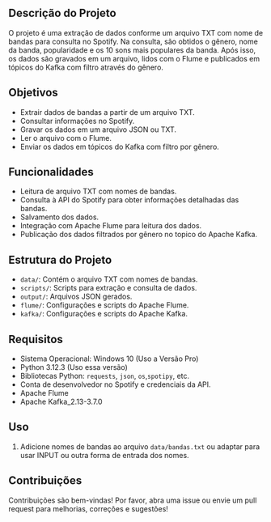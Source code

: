 ## Descrição do Projeto
O projeto é uma extração de dados conforme um arquivo TXT com nome de bandas para consulta no Spotify. Na consulta, são obtidos o gênero, nome da banda, popularidade e os 10 sons mais populares da banda. Após isso, os dados são gravados em um arquivo, lidos com o Flume e publicados em tópicos do Kafka com filtro através do gênero.

## Objetivos
- Extrair dados de bandas a partir de um arquivo TXT.
- Consultar informações no Spotify.
- Gravar os dados em um arquivo JSON ou TXT.
- Ler o arquivo com o Flume.
- Enviar os dados em tópicos do Kafka com filtro por gênero.

## Funcionalidades
- Leitura de arquivo TXT com nomes de bandas.
- Consulta à API do Spotify para obter informações detalhadas das bandas.
- Salvamento dos dados.
- Integração com Apache Flume para leitura dos dados.
- Publicação dos dados filtrados por gênero no topico do Apache Kafka.

## Estrutura do Projeto
- `data/`: Contém o arquivo TXT com nomes de bandas.
- `scripts/`: Scripts para extração e consulta de dados.
- `output/`: Arquivos JSON gerados.
- `flume/`: Configurações e scripts do Apache Flume.
- `kafka/`: Configurações e scripts do Apache Kafka.

## Requisitos
- Sistema Operacional: Windows 10 (Uso a Versão Pro)
- Python 3.12.3 (Uso essa versão)
- Bibliotecas Python: `requests`, `json`, `os`,`spotipy`, etc.
- Conta de desenvolvedor no Spotify e credenciais da API.
- Apache Flume
- Apache Kafka_2.13-3.7.0

## Uso
1. Adicione nomes de bandas ao arquivo `data/bandas.txt` ou adaptar para usar INPUT ou outra forma de entrada dos nomes.

## Contribuições
Contribuições são bem-vindas! Por favor, abra uma issue ou envie um pull request para melhorias, correções e sugestões!
